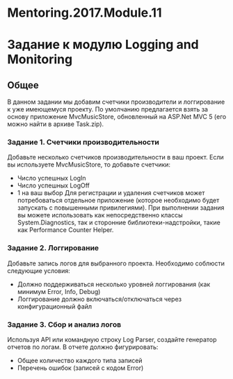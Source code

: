 # Mentoring.2017.Module.11
# Задание к модулю Logging and Monitoring
## Общее
В данном задании мы добавим счетчики производители и логгирование к уже имеющемуся проекту. По умолчанию предлагается взять за основу приложение MvcMusicStore, обновленный на ASP.Net MVC 5 (его можно найти в архиве Task.zip).
### Задание 1. Счетчики производительности
Добавьте несколько счетчиков производительности в ваш проект.
Если вы используете MvcMusicStore, то добавьте счетчики:
- Число успешных LogIn 
- Число успешных LogOff
- 1 на ваш выбор
Для регистрации и удаления счетчиков может потребоваться отдельное приложение (которое необходимо будет запускать с повышенными привилегиями).
При выполнении задания вы можете использовать как непосредственно классы System.Diagnostics, так и сторонние библиотеки-надстройки, такие как Performance Counter Helper.
### Задание 2. Логгирование
Добавьте запись логов для выбранного проекта. Необходимо соблюсти следующие условия:
- Должно поддерживаться несколько уровней логгирования (как минимум Error, Info, Debug)
- Логгирование должно включаться/отключаться через конфигурационный файл
### Задание 3. Сбор и анализ логов
Используя API или командную строку Log Parser, создайте генератор отчетов по логам. В отчете должно фигурировать:
- Общее количество каждого типа записей
- Перечень ошибок (записей с кодом Error)
